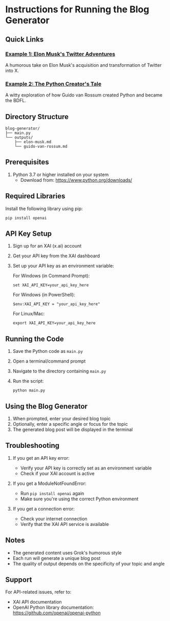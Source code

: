 # Instructions for Running the Blog Generator

## Quick Links

### [Example 1: Elon Musk's Twitter Adventures](outputs/elon-musk.md)
A humorous take on Elon Musk's acquisition and transformation of Twitter into X.

### [Example 2: The Python Creator's Tale](outputs/guido-van-rossum.md)
A witty exploration of how Guido van Rossum created Python and became the BDFL.

## Directory Structure
```
blog-generator/
├── main.py
└── outputs/
    ├── elon-musk.md
    └── guido-van-rossum.md
```


## Prerequisites
1. Python 3.7 or higher installed on your system
   - Download from: https://www.python.org/downloads/

## Required Libraries
Install the following library using pip:
```
pip install openai
```

## API Key Setup
1. Sign up for an XAI (x.ai) account
2. Get your API key from the XAI dashboard
3. Set up your API key as an environment variable:

   For Windows (in Command Prompt):
   ```
   set XAI_API_KEY=your_api_key_here
   ```

   For Windows (in PowerShell):
   ```
   $env:XAI_API_KEY = "your_api_key_here"
   ```

   For Linux/Mac:
   ```
   export XAI_API_KEY=your_api_key_here
   ```

## Running the Code
1. Save the Python code as `main.py`
2. Open a terminal/command prompt
3. Navigate to the directory containing `main.py`
4. Run the script:

   ```
   python main.py
   ```

## Using the Blog Generator
1. When prompted, enter your desired blog topic
2. Optionally, enter a specific angle or focus for the topic
3. The generated blog post will be displayed in the terminal

## Troubleshooting
1. If you get an API key error:
   - Verify your API key is correctly set as an environment variable
   - Check if your XAI account is active

2. If you get a ModuleNotFoundError:
   - Run `pip install openai` again
   - Make sure you're using the correct Python environment

3. If you get a connection error:
   - Check your internet connection
   - Verify that the XAI API service is available

## Notes
- The generated content uses Grok's humorous style
- Each run will generate a unique blog post
- The quality of output depends on the specificity of your topic and angle

## Support
For API-related issues, refer to:
- XAI API documentation
- OpenAI Python library documentation: https://github.com/openai/openai-python
